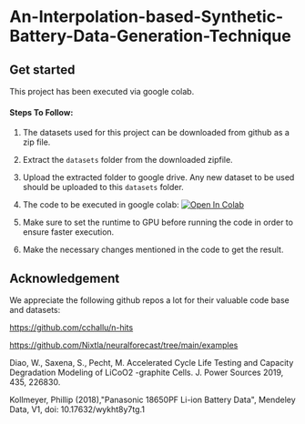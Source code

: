 # An-Interpolation-based-Synthetic-Battery-Data-Generation-Technique

## Get started
This project has been executed via google colab.

#### Steps To Follow:

1. The datasets used for this project can be downloaded from github as a zip file.

2. Extract the `datasets` folder from the downloaded zipfile.

3. Upload the extracted folder to google drive. Any new dataset to be used should be uploaded to this `datasets` folder.

4. The code to be executed in google colab:  [![Open In Colab](https://colab.research.google.com/assets/colab-badge.svg)](https://colab.research.google.com/drive/1SiW_YmNu6b5hyY-3vK3mXytN03BOXd5O#scrollTo=NxXLEHHUFgfU)

5. Make sure to set the runtime to GPU before running the code in order to ensure faster execution.

6. Make the necessary changes mentioned in the code to get the result.


## Acknowledgement

We appreciate the following github repos a lot for their valuable code base and datasets:

https://github.com/cchallu/n-hits

https://github.com/Nixtla/neuralforecast/tree/main/examples

Diao, W., Saxena, S., Pecht, M. Accelerated Cycle Life Testing and Capacity Degradation Modeling of LiCoO2 -graphite Cells. J. Power
Sources 2019, 435, 226830.

Kollmeyer, Phillip (2018),"Panasonic 18650PF Li-ion Battery Data",
Mendeley Data, V1, doi: 10.17632/wykht8y7tg.1
